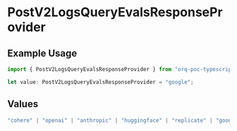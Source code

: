 # PostV2LogsQueryEvalsResponseProvider

## Example Usage

```typescript
import { PostV2LogsQueryEvalsResponseProvider } from "orq-poc-typescript-multi-env-version/models/operations";

let value: PostV2LogsQueryEvalsResponseProvider = "google";
```

## Values

```typescript
"cohere" | "openai" | "anthropic" | "huggingface" | "replicate" | "google" | "google-ai" | "azure" | "aws" | "anyscale" | "perplexity" | "groq" | "fal" | "leonardoai" | "nvidia"
```